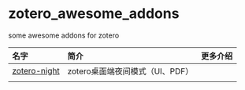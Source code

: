 # zotero_awesome_addons
some awesome addons for zotero

| 名字           | 简介                    | 更多介绍 |
|:-------------|:----------------------|:-----|
| [zotero-night](https://github.com/tefkah/zotero-night/) | zotero桌面端夜间模式（UI、PDF） |      |
|              |                       |      |  
